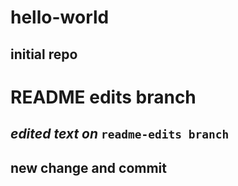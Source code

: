# hello-world
initial repo
---
# README edits branch
*edited text on* `readme-edits branch`
---
## new change and commit
